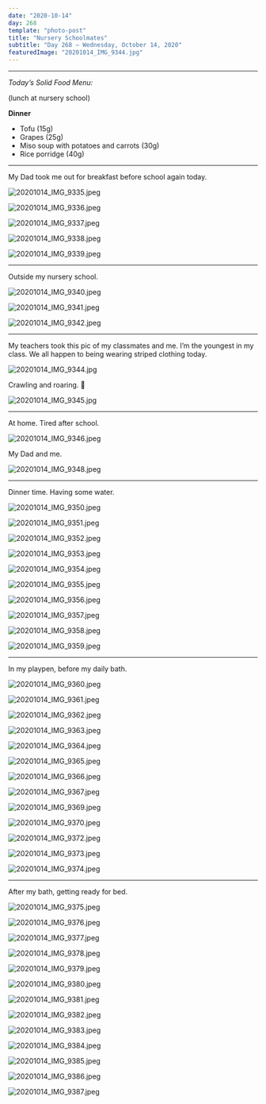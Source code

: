 ```yaml
---
date: "2020-10-14"
day: 268
template: "photo-post"
title: "Nursery Schoolmates"
subtitle: "Day 268 – Wednesday, October 14, 2020"
featuredImage: "20201014_IMG_9344.jpg"
---
```


<hr />

_Today’s Solid Food Menu:_

(lunch at nursery school)

**Dinner**

- Tofu (15g)
- Grapes (25g)
- Miso soup with potatoes and carrots (30g)
- Rice porridge (40g)

<hr />

My Dad took me out for breakfast before school again today.

![20201014_IMG_9335.jpeg](20201014_IMG_9335.jpeg)

![20201014_IMG_9336.jpeg](20201014_IMG_9336.jpeg)

![20201014_IMG_9337.jpeg](20201014_IMG_9337.jpeg)

![20201014_IMG_9338.jpeg](20201014_IMG_9338.jpeg)

![20201014_IMG_9339.jpeg](20201014_IMG_9339.jpeg)

<hr />

Outside my nursery school.

![20201014_IMG_9340.jpeg](20201014_IMG_9340.jpeg)

![20201014_IMG_9341.jpeg](20201014_IMG_9341.jpeg)

![20201014_IMG_9342.jpeg](20201014_IMG_9342.jpeg)

<hr />

My teachers took this pic of my classmates and me. I’m the youngest in my class. We all happen to being wearing striped clothing today.

![20201014_IMG_9344.jpg](20201014_IMG_9344.jpg)

Crawling and roaring. 🐯

![20201014_IMG_9345.jpg](20201014_IMG_9345.jpg)

<hr />

At home. Tired after school.

![20201014_IMG_9346.jpeg](20201014_IMG_9346.jpeg)

My Dad and me.

![20201014_IMG_9348.jpeg](20201014_IMG_9348.jpeg)

<hr />

Dinner time. Having some water.

![20201014_IMG_9350.jpeg](20201014_IMG_9350.jpeg)

![20201014_IMG_9351.jpeg](20201014_IMG_9351.jpeg)

![20201014_IMG_9352.jpeg](20201014_IMG_9352.jpeg)

![20201014_IMG_9353.jpeg](20201014_IMG_9353.jpeg)

![20201014_IMG_9354.jpeg](20201014_IMG_9354.jpeg)

![20201014_IMG_9355.jpeg](20201014_IMG_9355.jpeg)

![20201014_IMG_9356.jpeg](20201014_IMG_9356.jpeg)

![20201014_IMG_9357.jpeg](20201014_IMG_9357.jpeg)

![20201014_IMG_9358.jpeg](20201014_IMG_9358.jpeg)

![20201014_IMG_9359.jpeg](20201014_IMG_9359.jpeg)

<hr />

In my playpen, before my daily bath.

![20201014_IMG_9360.jpeg](20201014_IMG_9360.jpeg)

![20201014_IMG_9361.jpeg](20201014_IMG_9361.jpeg)

![20201014_IMG_9362.jpeg](20201014_IMG_9362.jpeg)

![20201014_IMG_9363.jpeg](20201014_IMG_9363.jpeg)

![20201014_IMG_9364.jpeg](20201014_IMG_9364.jpeg)

![20201014_IMG_9365.jpeg](20201014_IMG_9365.jpeg)

![20201014_IMG_9366.jpeg](20201014_IMG_9366.jpeg)

![20201014_IMG_9367.jpeg](20201014_IMG_9367.jpeg)

![20201014_IMG_9369.jpeg](20201014_IMG_9369.jpeg)

![20201014_IMG_9370.jpeg](20201014_IMG_9370.jpeg)

![20201014_IMG_9372.jpeg](20201014_IMG_9372.jpeg)

![20201014_IMG_9373.jpeg](20201014_IMG_9373.jpeg)

![20201014_IMG_9374.jpeg](20201014_IMG_9374.jpeg)

<hr />

After my bath, getting ready for bed.

![20201014_IMG_9375.jpeg](20201014_IMG_9375.jpeg)

![20201014_IMG_9376.jpeg](20201014_IMG_9376.jpeg)

![20201014_IMG_9377.jpeg](20201014_IMG_9377.jpeg)

![20201014_IMG_9378.jpeg](20201014_IMG_9378.jpeg)

![20201014_IMG_9379.jpeg](20201014_IMG_9379.jpeg)

![20201014_IMG_9380.jpeg](20201014_IMG_9380.jpeg)

![20201014_IMG_9381.jpeg](20201014_IMG_9381.jpeg)

![20201014_IMG_9382.jpeg](20201014_IMG_9382.jpeg)

![20201014_IMG_9383.jpeg](20201014_IMG_9383.jpeg)

![20201014_IMG_9384.jpeg](20201014_IMG_9384.jpeg)

![20201014_IMG_9385.jpeg](20201014_IMG_9385.jpeg)

![20201014_IMG_9386.jpeg](20201014_IMG_9386.jpeg)

![20201014_IMG_9387.jpeg](20201014_IMG_9387.jpeg)
